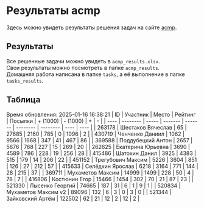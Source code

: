 # Результаты acmp
Здесь можно увидеть результаты решения задач на сайте [acmp](https://acmp.ru). 

## Результаты
Все решенные задачи можно увидеть в `acmp_results.xlsx`.   
Свои результаты можно посмотреть в папке `acmp_results`.  
Домашняя работа написана в папке `tasks`, а её выполнение в папке `tasks_results`.

## Таблица
Время обновления: 2025-01-16 16:38:21
| ID   | Участник | Место | Рейтинг | Посылки | + (1000) | - (1000) | +    | -    |
| ---- | -------- | ----- | ------- | ------- | -------- | -------- | ---- | ---- |
| 263178 | Шестаков Вячеслав | 65 | 27685 | 2160 | 785 | 0 | 1096 | 2 |
| 430719 | Ченченко Даниил | 1062 | 9566 | 1668 | 347 | 41 | 467 | 86 |
| 369588 | Поддубецкий Антон | 2657 | 5676 | 768 | 227 | 15 | 269 | 20 |
| 262625 | Екатерина Юрьевна | 3690 | 4589 | 786 | 228 | 19 | 256 | 28 |
| 415486 | Шатохин Данил | 3925 | 4383 | 515 | 179 | 14 | 206 | 22 |
| 451152 | Трегубович Максим | 5226 | 3604 | 851 | 126 | 27 | 212 | 57 |
| 415633 | Селёдкин Ярослав | 6218 | 3164 | 771 | 144 | 28 | 215 | 37 |
| 369711 | Мухаметов Максим | 14999 | 1499 | 228 | 50 | 4 | 78 | 7 |
| 416806 | Костюнин Егор | 15466 | 1454 | 302 | 70 | 21 | 87 | 23 |
| 521330 | Лысенко Георгий | 74665 | 187 | 31 | 6 | 1 | 9 | 1 |
| 520834 | Мухаметов Максим v2 | 89096 | 132 | 6 | 3 | 0 | 3 | 0 |
| 521344 | Зайковский Артём | 122502 | 62 | 21 | 12 | 2 | 12 | 2 |
